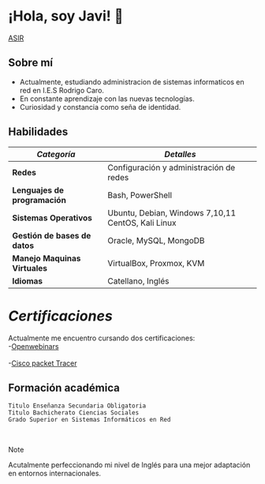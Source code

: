 # ¡Hola, soy Javi! 👋
[ASIR](https://i.redd.it/favorite-episode-of-the-animatrix-for-me-its-matriculated-v0-wxd4gz18vocc1.jpg?width=1999&format=pjpg&auto=webp&s=88e2d47240b1d623fb01a5e380ff9c800ff74df7)

## Sobre mí

-  Actualmente, estudiando administracion de sistemas informaticos en red en I.E.S Rodrigo Caro.
-  En constante aprendizaje con las nuevas tecnologías.
-  Curiosidad y constancia como seña de identidad.


##  Habilidades 
| *Categoría* | *Detalles* |
| ------ | ----- |
| **Redes**	 | Configuración y administración de redes |
| **Lenguajes de programación**	 | Bash, PowerShell |
| **Sistemas Operativos**	| Ubuntu, Debian, Windows 7,10,11 CentOS, Kali Linux |
|	**Gestión de bases de datos**| Oracle, MySQL, MongoDB|
| **Manejo Maquinas Virtuales** | VirtualBox, Proxmox, KVM |
| **Idiomas** | Catellano, Inglés |


# *Certificaciones*
  Actualmente me encuentro cursando dos certificaciones:  
    -[Openwebinars ](https://openwebinars.net/)
    <br>  
    -[Cisco packet Tracer](https://www.netacad.com/es/cisco-packet-tracer)   


## Formación académica
~~~
Titulo Enseñanza Secundaria Obligatoria
Titulo Bachicherato Ciencias Sociales
Grado Superior en Sistemas Informáticos en Red

~~~
<br>  


> [!NOTE]
> Acutalmente perfeccionando mi nivel de Inglés para una mejor adaptación en entornos internacionales.
